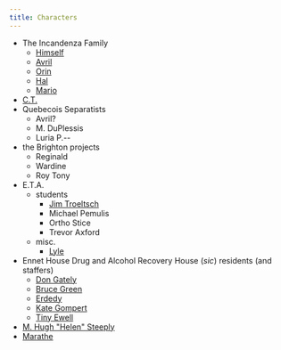 ```yaml
--- 
title: Characters
---
```


* The Incandenza Family
  * [Himself](/characters/Himself)
  * [Avril](/characters/Avril)
  * [Orin](/characters/Orin)
  * [Hal](/characters/Hal)
  * [Mario](/characters/Mario)
* [C.T.](/characters/CT)
* Quebecois Separatists
  * Avril?
  * M. DuPlessis 
  * Luria P.--
* the Brighton projects
  * Reginald
  * Wardine
  * Roy Tony
* E.T.A.
  * students
    * [Jim Troeltsch](/characters/Jim_Troeltsch)
    * Michael Pemulis
    * Ortho Stice
    * Trevor Axford
  * misc.
    * [Lyle](/characters/Lyle)
* Ennet House Drug and Alcohol Recovery House (*sic*) residents (and staffers)
  * [Don Gately](/characters/Don_Gately)
  * [Bruce Green](/characters/Bruce_Green)
  * [Erdedy](/characters/Erdedy)
  * [Kate Gompert](/characters/Kate_Gompert)
  * [Tiny Ewell](/characters/Tiny_Ewell)
* [M. Hugh "Helen" Steeply](/characters/Steeply)
* [Marathe](/characters/Marathe)